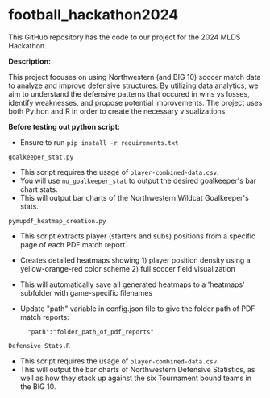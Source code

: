 # football_hackathon2024

This GitHub repository has the code to our project for the 2024 MLDS Hackathon. 

**Description:**


This project focuses on using Northwestern (and BIG 10) soccer match data to analyze and improve defensive structures. By utilizing data analytics, we aim to understand the defensive patterns that occured in wins vs losses, identify weaknesses, and propose potential improvements. The project uses both Python and R in order to create the necessary visualizations. 

**Before testing out python script:**
- Ensure to run `pip install -r requirements.txt`

`goalkeeper_stat.py`
- This script requires the usage of `player-combined-data.csv`.
- You will use `nu_goalkeeper_stat` to output the desired goalkeeper's bar chart stats.
- This will output bar charts of the Northwestern Wildcat Goalkeeper's stats.

`pymupdf_heatmap_creation.py`
- This script extracts player (starters and subs) positions from a specific page of each PDF match report.
- Creates detailed heatmaps showing 1) player position density using a yellow-orange-red color scheme 2) full soccer field visualization 
- This will automatically save all generated heatmaps to a 'heatmaps' subfolder with game-specific filenames

- Update "path" variable in config.json file to give the folder path of PDF match reports:
  ```
    "path":"folder_path_of_pdf_reports"
  ```

`Defensive Stats.R`
- This script requires the usage of `player-combined-data.csv`.
- This will output the bar charts of Northwestern Defensive Statistics, as well as how they stack up against the six Tournament bound teams in the BIG 10. 
